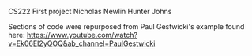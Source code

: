 CS222 First project
Nicholas Newlin
Hunter Johns

Sections of code were repurposed from Paul Gestwicki's example found here:
https://www.youtube.com/watch?v=Ek06EI2yQOQ&ab_channel=PaulGestwicki
